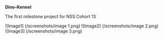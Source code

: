 **Dino-Kennel**

The first milestone project for NSS Cohort 13

![Image1] (/screenshots/image 1.png)
![Image2] (/screenshots/image 2.png)
![Image3] (/screenshots/image 3.png)
